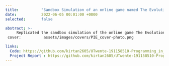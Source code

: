 ```yaml
---
title:          "Sandbox Simulation of an online game named The Evolution of Trust"
date:           2022-06-05 00:01:00 +0800
selected:       false

abstract: >-
     Replicated the sandbox simulation of the online game The Evolution of Trust using Python and its OOP capabilities, focusing on modeling interactions, strategies, and trust dynamics through object-oriented design to simulate and analyze trust evolution in game theory scenarios.
 cover:          assets/images/covers/PIE_cover-photo.png

links:
  Code: https://github.com/kirtan2605/UTwente-191158510-Programming_in_Engineering/tree/master/Python%20Project/Code
  Project Report : https://github.com/kirtan2605/UTwente-191158510-Programming_in_Engineering/blob/1b1529d2cca4b58b44e3e2d61866dabb7411ab69/Python%20Project/PiE_Python_Project_Report%20-%20s2935848.pdf
---
```

